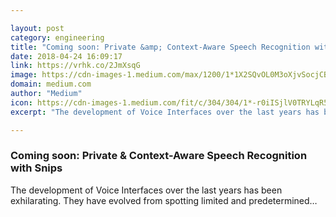 ```yaml
---

layout: post
category: engineering
title: "Coming soon: Private &amp; Context-Aware Speech Recognition with Snips"
date: 2018-04-24 16:09:17
link: https://vrhk.co/2JmXsqG
image: https://cdn-images-1.medium.com/max/1200/1*1X2SQvOL0M3oXjvSocjCBA.png
domain: medium.com
author: "Medium"
icon: https://cdn-images-1.medium.com/fit/c/304/304/1*-r0iISjlV0TRYLqR5tZ8UQ.png
excerpt: "The development of Voice Interfaces over the last years has been exhilarating. They have evolved from spotting limited and predetermined…"

---
```


### Coming soon: Private &amp; Context-Aware Speech Recognition with Snips

The development of Voice Interfaces over the last years has been exhilarating. They have evolved from spotting limited and predetermined…